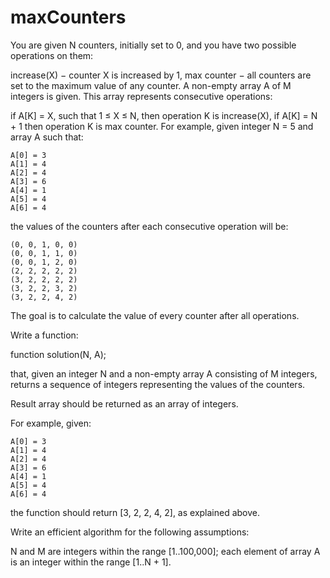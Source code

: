 # maxCounters

You are given N counters, initially set to 0, and you have two possible operations on them:

increase(X) − counter X is increased by 1,
max counter − all counters are set to the maximum value of any counter.
A non-empty array A of M integers is given. This array represents consecutive operations:

if A[K] = X, such that 1 ≤ X ≤ N, then operation K is increase(X),
if A[K] = N + 1 then operation K is max counter.
For example, given integer N = 5 and array A such that:

    A[0] = 3  
    A[1] = 4  
    A[2] = 4  
    A[3] = 6  
    A[4] = 1  
    A[5] = 4  
    A[6] = 4  
the values of the counters after each consecutive operation will be:

    (0, 0, 1, 0, 0)  
    (0, 0, 1, 1, 0)  
    (0, 0, 1, 2, 0)  
    (2, 2, 2, 2, 2)  
    (3, 2, 2, 2, 2)  
    (3, 2, 2, 3, 2)  
    (3, 2, 2, 4, 2)  
The goal is to calculate the value of every counter after all operations.

Write a function:

function solution(N, A);

that, given an integer N and a non-empty array A consisting of M integers, returns a sequence of integers representing the values of the counters.

Result array should be returned as an array of integers.

For example, given:

    A[0] = 3  
    A[1] = 4  
    A[2] = 4  
    A[3] = 6  
    A[4] = 1  
    A[5] = 4  
    A[6] = 4  
the function should return [3, 2, 2, 4, 2], as explained above.

Write an efficient algorithm for the following assumptions:

N and M are integers within the range [1..100,000];
each element of array A is an integer within the range [1..N + 1].
